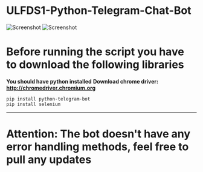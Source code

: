 # ULFDS1-Python-Telegram-Chat-Bot



![Screenshot](https://i.imgur.com/j3LX7ZC.jpg)
![Screenshot](https://i.imgur.com/De2kl0T.jpg)

# Before running the script you have to download the following libraries 
**You should have python installed** 
**Download chrome driver: http://chromedriver.chromium.org**
```
pip install python-telegram-bot
pip install selenium
```
----
# Attention: The bot doesn't have any error handling methods, feel free to pull any updates
